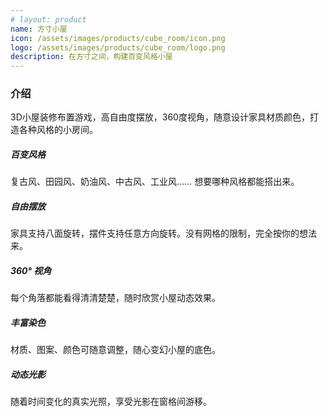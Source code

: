 ```yaml
---
# layout: product
name: 方寸小屋
icon: /assets/images/products/cube_room/icon.png
logo: /assets/images/products/cube_room/logo.png
description: 在方寸之间，构建百变风格小屋
---
```


### 介绍

3D小屋装修布置游戏，高自由度摆放，360度视角，随意设计家具材质颜色，打造各种风格的小房间。

##### 百变风格
复古风、田园风、奶油风、中古风、工业风…… 想要哪种风格都能搭出来。

##### 自由摆放
家具支持八面旋转，摆件支持任意方向旋转。没有网格的限制，完全按你的想法来。

##### 360° 视角
每个角落都能看得清清楚楚，随时欣赏小屋动态效果。

##### 丰富染色
材质、图案、颜色可随意调整，随心变幻小屋的底色。

##### 动态光影
随着时间变化的真实光照，享受光影在窗格间游移。